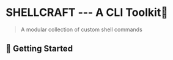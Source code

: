 # SHELLCRAFT --- A CLI Toolkit🧰
> A modular collection of custom shell commands

## 🚀 Getting Started

